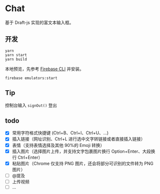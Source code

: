 # Chat

基于 Draft-js 实现的富文本输入框。

## 开发

```shell
yarn
yarn start
yarn build
```

本地预览，先参考 [Firebase CLI](https://firebase.google.com/docs/cli?authuser=0#install_the_firebase_cli) 并安装。

```shell
firebase emulators:start
```

## Tip

控制台输入 `signOut()` 登出

## todo

- [x] 常用字符格式快捷键 (Ctrl+B、Ctrl+I、Ctrl+U、...)
- [x] 插入链接（网址识别、Ctrl+L 进行选中文字转链接或者直接插入链接）
- [x] 表情（支持表情选择及其他 90%的 Emoji 转换）
- [x] 插入图片（选择图片上传，并支持文字包裹图片换行 Option+Enter、大段换行 Ctrl+Enter）
- [x] 粘贴图片（Chrome 仅支持 PNG 图片，还会将部分可识别的文件转为 PNG 图片）
- [ ] @提及
- [ ] 上传视频
- [ ] ...
